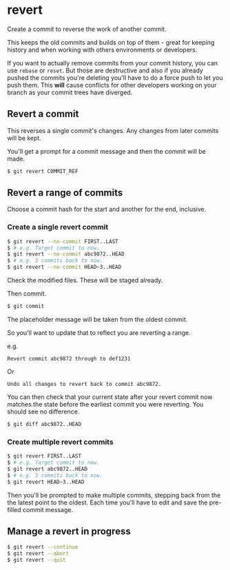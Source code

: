 # revert

Create a commit to reverse the work of another commit. 

This keeps the old commits and builds on top of them - great for keeping history and when working with others environments or developers.

If you want to actually remove commits from your commit history, you can use `rebase` or `reset`. But those are destructive and also if you already pushed the commits you're deleting you'll have to do a force push to let you push them. This **will** cause conflicts for other developers working on your branch as your commit trees have diverged.


## Revert a commit

This reverses a single commit's changes. Any changes from later commits will be kept.

You'll get a prompt for a commit message and then the commit will be made.

```sh
$ git revert COMMIT_REF
```


## Revert a range of commits

Choose a commit hash for the start and another for the end, inclusive.

### Create a single revert commit

```sh
$ git revert --no-commit FIRST..LAST
$ # e.g. Target commit to now.
$ git revert --no-commit abc9872..HEAD
$ # e.g. 3 commits back to now.
$ git revert --no-commit HEAD~3..HEAD
```

Check the modified files. These will be staged already.

Then commit.

```sh
$ git commit
```

The placeholder message will be taken from the oldest commit.

So you'll want to update that to reflect you are reverting a range.

e.g.

```
Revert commit abc9872 through to def1231
```

Or

```
Undo all changes to revert back to commit abc9872.
```

You can then check that your current state after your revert commit now matches the state before the earliest commit you were reverting. You should see no difference.

```sh
$ git diff abc9872..HEAD
```

### Create multiple revert commits

```sh
$ git revert FIRST..LAST
$ # e.g. Target commit to now.
$ git revert abc9872..HEAD
$ # e.g. 3 commits back to now.
$ git revert HEAD~3..HEAD
```

Then you'll be prompted to make multiple commits, stepping back from the the latest point to the oldest. Each time you'll have to edit and save the pre-filled commit message.


## Manage a revert in progress

```sh
$ git revert --continue
$ git revert --abort
$ git revert --quit
```
